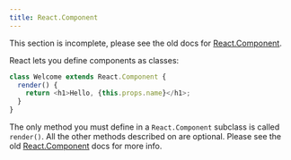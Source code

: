 ```yaml
---
title: React.Component
---
```


<Wip>

This section is incomplete, please see the old docs for [React.Component](https://reactjs.org/docs/react-component.html).

</Wip>


<Intro>

React lets you define components as classes:

```js
class Welcome extends React.Component {
  render() {
    return <h1>Hello, {this.props.name}</h1>;
  }
}
```

The only method you must define in a `React.Component` subclass is called `render()`. All the other methods described on are optional. Please see the old [React.Component](https://reactjs.org/docs/react-component.html) docs for more info.

</Intro>
